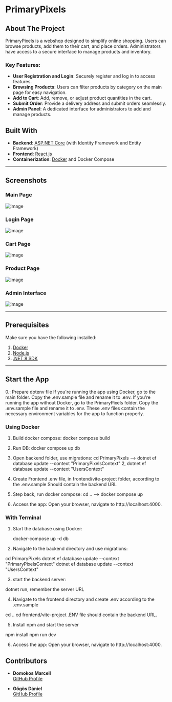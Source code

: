 # PrimaryPixels

## About The Project

PrimaryPixels is a webshop designed to simplify online shopping. Users can browse products, add them to their cart, and place orders. 
Administrators have access to a secure interface to manage products and inventory.

### Key Features:
- **User Registration and Login**: Securely register and log in to access features.
- **Browsing Products**: Users can filter products by category on the main page for easy navigation.
- **Add to Cart**: Add, remove, or adjust product quantities in the cart.
- **Submit Order**: Provide a delivery address and submit orders seamlessly.
- **Admin Panel**: A dedicated interface for administrators to add and manage products.


## Built With

- **Backend**: [ASP.NET Core](https://dotnet.microsoft.com/en-us/apps/aspnet) (with Identity Framework and Entity Framework)
- **Frontend**: [React.js](https://reactjs.org/)
- **Containerization**: [Docker](https://www.docker.com/) and Docker Compose

---

## Screenshots

### Main Page
![image](https://github.com/user-attachments/assets/9c488554-921b-4fd0-89b3-091bfb2349a7)

### Login Page
![image](https://github.com/user-attachments/assets/8273b48b-1266-4247-84a6-e165d5488f6c)

### Cart Page
![image](https://github.com/user-attachments/assets/f3dad35d-e70b-49d8-95ff-b4df4bc6eadc)

### Product Page
![image](https://github.com/user-attachments/assets/fcdb26e2-aee0-4031-bb38-83012683b12e)

### Admin Interface
![image](https://github.com/user-attachments/assets/22abd890-ef0c-413a-8079-c108874f08c3)


---

## Prerequisites

Make sure you have the following installed:
1. [Docker](https://www.docker.com/)
2. [Node.js](https://nodejs.org/)
3. [.NET 8 SDK](https://dotnet.microsoft.com/)

---

## Start the App

0.: Prepare dotenv file If you're running the app using Docker, go to the main folder. Copy the .env.sample file and rename it to .env. If you're running the app without Docker, go to the PrimaryPixels folder. Copy the .env.sample file and rename it to .env. These .env files contain the necessary environment variables for the app to function properly.


### Using Docker

1. Build docker compose: docker compose build

2. Run DB: docker compose up db

3. Open backend folder, use migrations: cd PrimaryPixels --> dotnet ef database update --context "PrimaryPixelsContext"     2, dotnet ef database update --context "UsersContext"

4. Create Frontend .env file, in frontend/vite-project folder, according to the .env.sample Should contain the backend URL

5. Step back, run docker compose: cd ..  --> docker compose up

6. Access the app: Open your browser, navigate to http://localhost:4000.


### With Terminal

1. Start the database using Docker:
   
    docker-compose up -d db
   
2. Navigate to the backend directory and use migrations:

 cd PrimaryPixels
 dotnet ef database update --context "PrimaryPixelsContext"
 dotnet ef database update --context "UsersContext"
 
3. start the backend server:

 dotnet run,
 remember the server URL
 
4. Navigate to the frontend directory and create .env according to the .env.sample

 cd ..
 cd frontend/vite-project
 .ENV file should contain the backend URL.
 
5. Install npm and start the server

 npm install
 npm run dev
 
6. Access the app: Open your browser, navigate to http://localhost:4000.

## Contributors

- **Domokos Marcell**  
  [GitHub Profile](https://github.com/domokosmarcell)

- **Gőgös Dániel**  
  [GitHub Profile](https://github.com/GogosDani)
   

